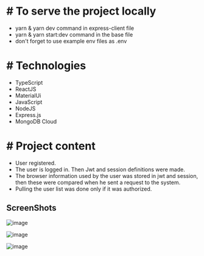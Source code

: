 # # To serve the project locally

- yarn & yarn dev command in express-client file
- yarn & yarn start:dev command in the base file
- don't forget to use example env files as .env

# # Technologies

- TypeScript
- ReactJS
- MaterialUi
- JavaScript
- NodeJS
- Express.js
- MongoDB Cloud

# # Project content

- User registered.
- The user is logged in. Then Jwt and session definitions were made.
- The browser information used by the user was stored in jwt and session, then these were compared when he sent a request to the system.
- Pulling the user list was done only if it was authorized.

## ScreenShots
![image](https://user-images.githubusercontent.com/46989233/149603184-b9657b52-61c2-418e-b68d-e12597f99cf6.png)

![image](https://user-images.githubusercontent.com/46989233/149603007-f8096a13-88cc-4cfe-b177-dae3b252ba51.png)

![image](https://user-images.githubusercontent.com/46989233/149603022-5e30e31d-8cff-47ff-a83c-eb57550cd1c5.png)

